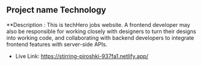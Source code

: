 ## Project name Technology

**Description : This is techHero jobs website. A frontend developer may also be responsible for working closely with designers to turn their designs into working code, and collaborating with backend developers to integrate frontend features with server-side APIs.


* Live Link: https://stirring-piroshki-937fa1.netlify.app/